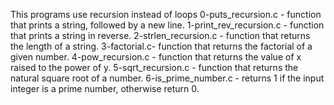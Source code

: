 This programs use recursion instead of loops
0-puts_recursion.c - function that prints a string, followed by a new line.
1-print_rev_recursion.c -  function that prints a string in reverse.
2-strlen_recursion.c - function that returns the length of a string.
3-factorial.c- function that returns the factorial of a given number.
4-pow_recursion.c - function that returns the value of x raised to the power of y.
5-sqrt_recursion.c -  function that returns the natural square root of a number.
6-is_prime_number.c - returns 1 if the input integer is a prime number, otherwise return 0.
